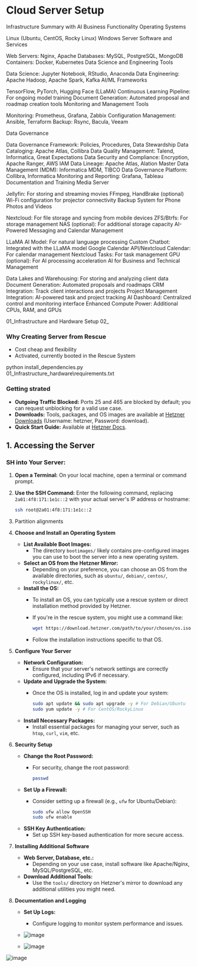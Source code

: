 # Cloud Server Setup


 Infrastructure Summary with AI Business Functionality
Operating Systems

Linux (Ubuntu, CentOS, Rocky Linux)
Windows Server
Software and Services

Web Servers: Nginx, Apache
Databases: MySQL, PostgreSQL, MongoDB
Containers: Docker, Kubernetes
Data Science and Engineering Tools

Data Science: Jupyter Notebook, RStudio, Anaconda
Data Engineering: Apache Hadoop, Apache Spark, Kafka
AI/ML Frameworks

TensorFlow, PyTorch, Hugging Face (LLaMA)
Continuous Learning Pipeline: For ongoing model training
Document Generation: Automated proposal and roadmap creation tools
Monitoring and Management Tools

Monitoring: Prometheus, Grafana, Zabbix
Configuration Management: Ansible, Terraform
Backup: Rsync, Bacula, Veeam

Data Governance

Data Governance Framework: Policies, Procedures, Data Stewardship
Data Cataloging: Apache Atlas, Collibra
Data Quality Management: Talend, Informatica, Great Expectations
Data Security and Compliance: Encryption, Apache Ranger, AWS IAM
Data Lineage: Apache Atlas, Alation
Master Data Management (MDM): Informatica MDM, TIBCO
Data Governance Platform: Collibra, Informatica
Monitoring and Reporting: Grafana, Tableau
Documentation and Training
Media Server

Jellyfin: For storing and streaming movies
FFmpeg, HandBrake (optional)
Wi-Fi configuration for projector connectivity
Backup System for Phone Photos and Videos

Nextcloud: For file storage and syncing from mobile devices
ZFS/Btrfs: For storage management
NAS (optional): For additional storage capacity
AI-Powered Messaging and Calendar Management

LLaMA AI Model: For natural language processing
Custom Chatbot: Integrated with the LLaMA model
Google Calendar API/Nextcloud Calendar: For calendar management
Nextcloud Tasks: For task management
GPU (optional): For AI processing acceleration
AI for Business and Technical Management

Data Lakes and Warehousing: For storing and analyzing client data
Document Generation: Automated proposals and roadmaps
CRM Integration: Track client interactions and projects
Project Management Integration: AI-powered task and project tracking
AI Dashboard: Centralized control and monitoring interface
Enhanced Compute Power: Additional CPUs, RAM, and GPUs





01_Infrastructure and Hardware Setup
02_

### Why Creating Server from Rescue

- Cost cheap and flexibility
- Activated, currently booted in the Rescue System
 
python install_dependencies.py
01_Infrastructure_hardware\requirements.txt


### Getting strated 

- **Outgoing Traffic Blocked:** Ports 25 and 465 are blocked by default; you can request unblocking for a valid use case.
- **Downloads:** Tools, packages, and OS images are available at [Hetzner Downloads](https://download.hetzner.com) (Username: hetzner, Password: download).
- **Quick Start Guide:** Available at [Hetzner Docs](https://docs.hetzner.com).










## 1. Accessing the Server

### SH into Your Server:

1. **Open a Terminal:**
   On your local machine, open a terminal or command prompt.

2. **Use the SSH Command:**
   Enter the following command, replacing `2a01:4f8:171:1e1c::2` with your actual server's IP address or hostname:

   ```bash
   ssh root@2a01:4f8:171:1e1c::2


3. Partition alignments



2. **Choose and Install an Operating System**
   * **List Available Boot Images:**
     * The directory `bootimages/` likely contains pre-configured images you can use to boot the server into a new operating system.
   * **Select an OS from the Hetzner Mirror:**
     * Depending on your preference, you can choose an OS from the available directories, such as `ubuntu/`, `debian/`, `centos/`, `rockylinux/`, etc.
   * **Install the OS:**
     * To install an OS, you can typically use a rescue system or direct installation method provided by Hetzner.
     * If you're in the rescue system, you might use a command like:

       ```bash
       wget https://download.hetzner.com/path/to/your/chosen/os.iso
       ```
     * Follow the installation instructions specific to that OS.

3. **Configure Your Server**
   * **Network Configuration:**
     * Ensure that your server's network settings are correctly configured, including IPv6 if necessary.
   * **Update and Upgrade the System:**
     * Once the OS is installed, log in and update your system:

       ```bash
       sudo apt update && sudo apt upgrade -y # For Debian/Ubuntu
       sudo yum update -y # For CentOS/RockyLinux
       ```
   * **Install Necessary Packages:**
     * Install essential packages for managing your server, such as `htop`, `curl`, `vim`, etc.

4. **Security Setup**
   * **Change the Root Password:**
     * For security, change the root password:

       ```bash
       passwd
       ```
   * **Set Up a Firewall:**
     * Consider setting up a firewall (e.g., `ufw` for Ubuntu/Debian):

       ```bash
       sudo ufw allow OpenSSH
       sudo ufw enable 
       ```
   * **SSH Key Authentication:**
     * Set up SSH key-based authentication for more secure access.

5. **Installing Additional Software**
   * **Web Server, Database, etc.:**
     * Depending on your use case, install software like Apache/Nginx, MySQL/PostgreSQL, etc.
   * **Download Additional Tools:**
     * Use the `tools/` directory on Hetzner's mirror to download any additional utilities you might need.

6. **Documentation and Logging**
   * **Set Up Logs:**
     * Configure logging to monitor system performance and issues.
    
   * ![image](https://github.com/user-attachments/assets/a89d9cb1-9541-4645-91c5-6f39ecc98782)
  
   * ![image](https://github.com/user-attachments/assets/7917d65d-0181-4158-b057-a55818a36115)


![image](https://github.com/user-attachments/assets/0024177d-576b-464b-9a4d-ca9773cae42b)


